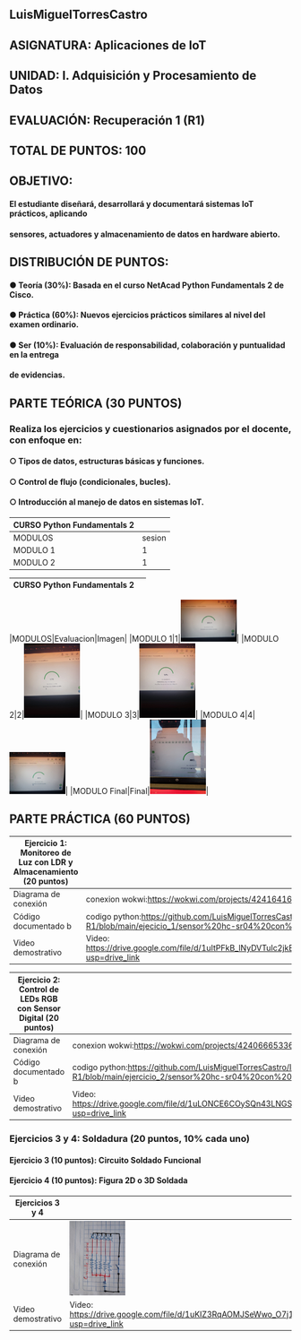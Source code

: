 ##  LuisMiguelTorresCastro
##  ASIGNATURA: Aplicaciones de IoT
##  UNIDAD: I. Adquisición y Procesamiento de Datos
##  EVALUACIÓN: Recuperación 1 (R1)
##  TOTAL DE PUNTOS: 100

##  OBJETIVO:
####   El estudiante diseñará, desarrollará y documentará sistemas IoT prácticos, aplicando
####   sensores, actuadores y almacenamiento de datos en hardware abierto.

##  DISTRIBUCIÓN DE PUNTOS:
####   ● Teoría (30%): Basada en el curso NetAcad Python Fundamentals 2 de Cisco.
####   ● Práctica (60%): Nuevos ejercicios prácticos similares al nivel del examen ordinario.
####   ● Ser (10%): Evaluación de responsabilidad, colaboración y puntualidad en la entrega
####   de evidencias.

## PARTE TEÓRICA (30 PUNTOS)
### Realiza los ejercicios y cuestionarios asignados por el docente, con enfoque en:
#### ○ Tipos de datos, estructuras básicas y funciones.
#### ○ Control de flujo (condicionales, bucles).
#### ○ Introducción al manejo de datos en sistemas IoT.
|CURSO Python Fundamentals 2||
|--|--|
|MODULOS|sesion|Ejercicio|Imagen|
|MODULO 1|1||<img src="https://github.com/LuisMiguelTorresCastro/IOT-R1/blob/main/examen_python/1.jpeg" width="100"/>|
|MODULO 2|1||<img src="https://github.com/LuisMiguelTorresCastro/IOT-R1/blob/main/examen_python/2.jpeg" width="100"/>|

|CURSO Python Fundamentals 2||
|--|--|

|MODULOS|Evaluacion|Imagen|
|MODULO 1|1|<img src="https://github.com/LuisMiguelTorresCastro/IOT-R1/blob/main/examen_python/1.jpeg" width="100"/>|
|MODULO 2|2|<img src="https://github.com/LuisMiguelTorresCastro/IOT-R1/blob/main/examen_python/2.jpeg" width="100"/>|
|MODULO 3|3|<img src="https://github.com/LuisMiguelTorresCastro/IOT-R1/blob/main/examen_python/3.jpeg" width="100"/>|
|MODULO 4|4|<img src="https://github.com/LuisMiguelTorresCastro/IOT-R1/blob/main/examen_python/4.jpeg" width="100"/>|
|MODULO Final|Final|<img src="https://github.com/LuisMiguelTorresCastro/IOT-R1/blob/main/examen_python/final.jpeg" width="100"/>|

## PARTE PRÁCTICA (60 PUNTOS)
|Ejercicio 1: Monitoreo de Luz con LDR y Almacenamiento (20 puntos)||
|--|--|
|Diagrama de conexión|conexion wokwi:https://wokwi.com/projects/424164168480430081|
|Código documentado b|codigo python:https://github.com/LuisMiguelTorresCastro/IOT-R1/blob/main/ejecicio_1/sensor%20hc-sr04%20con%20led%20rgb.py|
|Video demostrativo | Video: https://drive.google.com/file/d/1uItPFkB_lNyDVTuIc2jkEI32myV0Y_Uf/view?usp=drive_link|

|Ejercicio 2: Control de LEDs RGB con Sensor Digital (20 puntos)||
|--|--|
|Diagrama de conexión|conexion wokwi:https://wokwi.com/projects/424066653361953793|
|Código documentado b|codigo python:https://github.com/LuisMiguelTorresCastro/IOT-R1/blob/main/ejercicio_2/sensor%20hc-sr04%20con%20led%20rgb.py|
|Video demostrativo | Video: https://drive.google.com/file/d/1uLONCE6COySQn43LNGSwpaUOv45UN9Rv/view?usp=drive_link|

### Ejercicios 3 y 4: Soldadura (20 puntos, 10% cada uno)
#### Ejercicio 3 (10 puntos): Circuito Soldado Funcional
#### Ejercicio 4 (10 puntos): Figura 2D o 3D Soldada
|Ejercicios 3 y 4||
|--|--|
|Diagrama de conexión|<img src="https://github.com/LuisMiguelTorresCastro/IOT-R1/blob/main/ejercicio_3y4/diagrama-circuito-electrico.jpeg" width="100"/>
|Video demostrativo |Video: https://drive.google.com/file/d/1uKIZ3RqAOMJSeWwo_O7j11y8jgo3GAj3/view?usp=drive_link|

